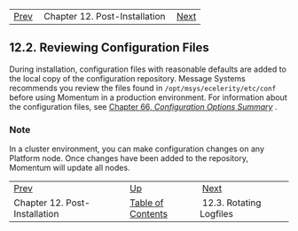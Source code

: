 |     |     |     |
| --- | --- | --- |
| [Prev](post_installation)  | Chapter 12. Post-Installation |  [Next](install.post-install.rotate) |

## 12.2. Reviewing Configuration Files

During installation, configuration files with reasonable defaults are added to the local copy of the configuration repository. Message Systems recommends you review the files found in `/opt/msys/ecelerity/etc/conf` before using Momentum in a production environment. For information about the configuration files, see [Chapter 66, *Configuration Options Summary*](config.options.summary "Chapter 66. Configuration Options Summary") .

### Note

In a cluster environment, you can make configuration changes on any Platform node. Once changes have been added to the repository, Momentum will update all nodes.

|     |     |     |
| --- | --- | --- |
| [Prev](post_installation)  | [Up](post_installation) |  [Next](install.post-install.rotate) |
| Chapter 12. Post-Installation  | [Table of Contents](index) |  12.3. Rotating Logfiles |

